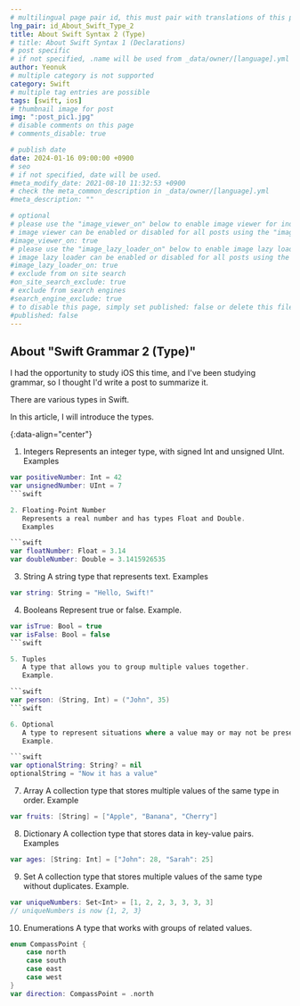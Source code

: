 ```yaml
---
# multilingual page pair id, this must pair with translations of this page. (This name must be unique)
lng_pair: id_About_Swift_Type_2
title: About Swift Syntax 2 (Type)
# title: About Swift Syntax 1 (Declarations)
# post specific
# if not specified, .name will be used from _data/owner/[language].yml
author: Yeonuk
# multiple category is not supported
category: Swift
# multiple tag entries are possible
tags: [swift, ios]
# thumbnail image for post
img: ":post_pic1.jpg"
# disable comments on this page
# comments_disable: true

# publish date
date: 2024-01-16 09:00:00 +0900
# seo
# if not specified, date will be used.
#meta_modify_date: 2021-08-10 11:32:53 +0900
# check the meta_common_description in _data/owner/[language].yml
#meta_description: ""

# optional
# please use the "image_viewer_on" below to enable image viewer for individual pages or posts (_posts/ or [language]/_posts folders).
# image viewer can be enabled or disabled for all posts using the "image_viewer_posts: true" setting in _data/conf/main.yml.
#image_viewer_on: true
# please use the "image_lazy_loader_on" below to enable image lazy loader for individual pages or posts (_posts/ or [language]/_posts folders).
# image lazy loader can be enabled or disabled for all posts using the "image_lazy_loader_posts: true" setting in _data/conf/main.yml.
#image_lazy_loader_on: true
# exclude from on site search
#on_site_search_exclude: true
# exclude from search engines
#search_engine_exclude: true
# to disable this page, simply set published: false or delete this file
#published: false
---
```


<!-- outline-start -->

## About "Swift Grammar 2 (Type)"

I had the opportunity to study iOS this time, and I've been studying grammar, so I thought I'd write a post to summarize it.

There are various types in Swift.

In this article, I will introduce the types.

{:data-align="center"}

<!-- outline-end -->

1. Integers
   Represents an integer type, with signed Int and unsigned UInt.
   Examples

````swift
var positiveNumber: Int = 42
var unsignedNumber: UInt = 7
```swift

2. Floating-Point Number
   Represents a real number and has types Float and Double.
   Examples

```swift
var floatNumber: Float = 3.14
var doubleNumber: Double = 3.1415926535
````

3. String
   A string type that represents text.
   Examples

```swift
var string: String = "Hello, Swift!"
```

4. Booleans
   Represent true or false.
   Example.

````swift
var isTrue: Bool = true
var isFalse: Bool = false
```swift

5. Tuples
   A type that allows you to group multiple values together.
   Example.

```swift
var person: (String, Int) = ("John", 35)
```swift

6. Optional
   A type to represent situations where a value may or may not be present.
   Example.

```swift
var optionalString: String? = nil
optionalString = "Now it has a value"
````

7. Array
   A collection type that stores multiple values of the same type in order.
   Example

```swift
var fruits: [String] = ["Apple", "Banana", "Cherry"]
```

8. Dictionary
   A collection type that stores data in key-value pairs.
   Examples

```swift
var ages: [String: Int] = ["John": 28, "Sarah": 25]
```

9. Set
   A collection type that stores multiple values of the same type without duplicates.
   Example.

```swift
var uniqueNumbers: Set<Int> = [1, 2, 2, 3, 3, 3, 3]
// uniqueNumbers is now {1, 2, 3}
```

10. Enumerations
    A type that works with groups of related values.

```swift
enum CompassPoint {
    case north
    case south
    case east
    case west
}
var direction: CompassPoint = .north
```
